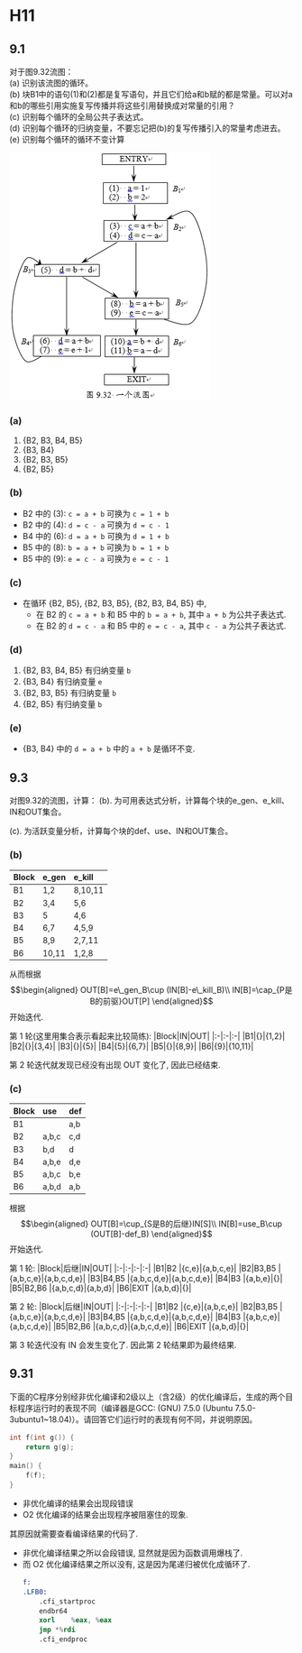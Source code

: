 # H11

## 9.1
对于图9.32流图：  
(a) 识别该流图的循环。  
(b) 块B1中的语句(1)和(2)都是复写语句，并且它们给a和b赋的都是常量。可以对a和b的哪些引用实施复写传播并将这些引用替换成对常量的引用？  
(c) 识别每个循环的全局公共子表达式。  
(d) 识别每个循环的归纳变量，不要忘记把(b)的复写传播引入的常量考虑进去。  
(e) 识别每个循环的循环不变计算  

![9.32.png](9.32.png)
### (a)
1. {B2, B3, B4, B5}
2. {B3, B4}
3. {B2, B3, B5}
4. {B2, B5}
### (b)
- B2 中的 (3): `c = a + b` 可换为 `c = 1 + b`
- B2 中的 (4): `d = c - a` 可换为 `d = c - 1`
- B4 中的 (6): `d = a + b` 可换为 `d = 1 + b`
- B5 中的 (8): `b = a + b` 可换为 `b = 1 + b`
- B5 中的 (9): `e = c - a` 可换为 `e = c - 1`
### (c)
- 在循环 {B2, B5}, {B2, B3, B5}, {B2, B3, B4, B5} 中, 
  - 在 B2 的 `c = a + b` 和 B5 中的 `b = a + b`, 其中 `a + b` 为公共子表达式.
  - 在 B2 的 `d = c - a` 和 B5 中的 `e = c - a`, 其中 `c - a` 为公共子表达式.
### (d)
1. {B2, B3, B4, B5} 有归纳变量 `b`
2. {B3, B4} 有归纳变量 `e`
3. {B2, B3, B5} 有归纳变量 `b`
4. {B2, B5} 有归纳变量 `b`
### (e)
- {B3, B4} 中的 `d = a + b` 中的 `a + b` 是循环不变.

## 9.3
对图9.32的流图，计算：
(b). 为可用表达式分析，计算每个块的e_gen、e_kill、IN和OUT集合。

(c). 为活跃变量分析，计算每个块的def、use、IN和OUT集合。

### (b)
|Block|e_gen|e_kill|
|:-|:-|:-|
|B1|1,2|8,10,11|
|B2|3,4|5,6|
|B3|5|4,6|
|B4|6,7|4,5,9|
|B5|8,9|2,7,11|
|B6|10,11|1,2,8|

从而根据
$$\begin{aligned}
OUT[B]=e\_gen_B\cup (IN[B]-e\_kill_B)\\
IN[B]=\cap_{P是B的前驱}OUT[P]
\end{aligned}$$
开始迭代.  

第 1 轮(这里用集合表示看起来比较简练):
|Block|IN|OUT|
|:-|:-|:-|
|B1|{}|{1,2}|
|B2|{}|{3,4}|
|B3|{}|{5}|
|B4|{5}|{6,7}|
|B5|{}|{8,9}|
|B6|{9}|{10,11}|

第 2 轮迭代就发现已经没有出现 OUT 变化了, 因此已经结束.

### (c)

|Block|use|def|
|:-|:-|:-|
|B1||a,b|
|B2|a,b,c|c,d|
|B3|b,d|d|
|B4|a,b,e|d,e|
|B5|a,b,c|b,e|
|B6|a,b,d|a,b|

根据
$$\begin{aligned}
OUT[B]=\cup_{S是B的后继}IN[S]\\
IN[B]=use_B\cup (OUT[B]-def_B)
\end{aligned}$$
开始迭代.  

第 1 轮:
|Block|后继|IN|OUT|
|:-|:-|:-|:-|
|B1|B2      |{c,e}|{a,b,c,e}|
|B2|B3,B5   |{a,b,c,e}|{a,b,c,d,e}|
|B3|B4,B5   |{a,b,c,d,e}|{a,b,c,d,e}|
|B4|B3      |{a,b,e}|{}|
|B5|B2,B6   |{a,b,c,d}|{a,b,d}|
|B6|EXIT    |{a,b,d}|{}|

第 2 轮:
|Block|后继|IN|OUT|
|:-|:-|:-|:-|
|B1|B2      |{c,e}|{a,b,c,e}|
|B2|B3,B5   |{a,b,c,e}|{a,b,c,d,e}|
|B3|B4,B5   |{a,b,c,d,e}|{a,b,c,d,e}|
|B4|B3      |{a,b,c,e}|{a,b,c,d,e}|
|B5|B2,B6   |{a,b,c,d}|{a,b,c,d,e}|
|B6|EXIT    |{a,b,d}|{}|

第 3 轮迭代没有 IN 会发生变化了. 因此第 2 轮结果即为最终结果.


## 9.31
下面的C程序分别经非优化编译和2级以上（含2级）的优化编译后，生成的两个目标程序运行时的表现不同（编译器是GCC: (GNU)  7.5.0  (Ubuntu 7.5.0-3ubuntu1~18.04)）。请回答它们运行时的表现有何不同，并说明原因。

```c
int f(int g()) {
    return g(g);
}
main() {
    f(f);
}
```

- 非优化编译的结果会出现段错误
- O2 优化编译的结果会出现程序被阻塞住的现象.

其原因就需要查看编译结果的代码了.

- 非优化编译结果之所以会段错误, 显然就是因为函数调用爆栈了.
- 而 O2 优化编译结果之所以没有, 这是因为尾递归被优化成循环了.
    ```s
    f:
    .LFB0:
        .cfi_startproc
        endbr64
        xorl	%eax, %eax
        jmp	*%rdi
        .cfi_endproc
    ```